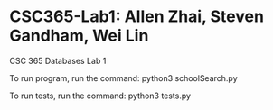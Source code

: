 # CSC365-Lab1: Allen Zhai, Steven Gandham, Wei Lin
CSC 365 Databases Lab 1

To run program, run the command:
python3 schoolSearch.py

To run tests, run the command:
python3 tests.py
